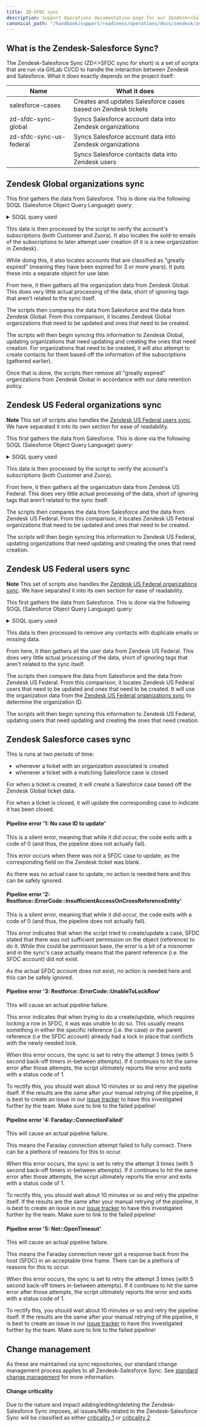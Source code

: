 ```yaml
---
title: ZD-SFDC sync
description: Support Operations documentation page for our Zendesk<>Salesforce Sync
canonical_path: "/handbook/support/readiness/operations/docs/zendesk/zendesk_salesforce_sync"
---
```


## What is the Zendesk-Salesforce Sync?

The Zendesk-Salesforce Sync (ZD<>SFDC sync for short) is a set of scripts that
are run via GitLab CI/CD to handle the interaction between Zendesk and
Salesforce. What it does exactly depends on the project itself:

| Name                    | What it does |
|-------------------------|--------------|
| salesforce-cases        | Creates and updates Salesforce cases based on Zendesk tickets |
| zd-sfdc-sync-global     | Syncs Salesforce account data into Zendesk organizations      |
| zd-sfdc-sync-us-federal | Syncs Salesforce account data into Zendesk organizations      |
|                         | Syncs Salesforce contacts data into Zendesk users             |

## Zendesk Global organizations sync

This first gathers the data from Salesforce. This is done via the following SOQL
(Salesforce Object Query Language) query:

<details>
<summary>SOQL query used</summary>

```sql
SELECT
  Account.Account_ID_18__c,
  Account.Name,
  Account.CARR_This_Account__c,
  Account.Ultimate_Parent_Sales_Segment_Employees__c,
  Account.Account_Owner_Calc__c,
  Account.Number_of_Licenses_This_Account__c,
  Account.Type,
  Account.Technical_Account_Manager_Name__c,
  Account.Account_Demographics_Geo__c,
  Account.GS_Health_Score_Color__c,
  Account.Next_Renewal_Date__c,
  Account.Restricted_Account__c,
  Account.Partners_Partner_Status__c,
  Account.Partners_Partner_Type__c,
  Account.Partner_Track__c,
  (SELECT
     Current_Subscription_Status__c,
     Current_Term_End_Date__c,
     Current_Term_Start_Date__c,
     Entitled_Seats__c,
     Product_Tier_Name_Short__c,
     Plan_Name__c
   FROM Customer_Subscriptions__r
   WHERE Current_Subscription_Status__c = 'Active'),
  (SELECT
     Name,
     Zuora__Status__c,
     Zuora__SubscriptionEndDate__c,
     Zuora__SubscriptionStartDate__c,
     Support_Level__c,
     Zuora__OpportunityName__c,
     Zuora__SubscriptionNumber__c
   FROM Zuora__Subscriptions__r
   WHERE Zuora__Status__c = 'Active'),
  (SELECT
     Name,
     Zuora__SoldToWorkEmail__c
   FROM Zuora__R00N40000001kyLcEAI__r
   WHERE IsDeleted = false)
FROM Account
WHERE
  (Account.Type IN ('Customer', 'Former Customer') OR
   Account.Account_ID_18__c = '0014M00001sGJ8xQAG') OR
  (Account.Type = 'Partner' AND
   Account.Partners_Partner_Status__c IN ('Authorized', 'Former') AND
   Account.Partners_Partner_Type__c IN ('Alliance', 'Channel') AND
   Account.Partner_Track__c IN ('Open', 'Select', 'Technology')
  )
```

</details>

This data is then processed by the script to verify the account's subscriptions
(both Customer and Zuora). It also locates the sold-to emails of the
subscriptions to later attempt user creation (if it is a new organization in
Zendesk).

While doing this, it also locates accounts that are classified as "greatly
expired" (meaning they have been expired for 3 or more years). It puts these
into a separate object for use later.

From here, it then gathers all the organization data from Zendesk Global. This
does very little actual processing of the data, short of ignoring tags that
aren't related to the sync itself.

The scripts then compares the data from Salesforce and the data from Zendesk
Global. From this comparison, it locates Zendesk Global organizations that need
to be updated and ones that need to be created.

The scripts will then begin syncing this information to Zendesk Global, updating
organizations that need updating and creating the ones that need creation. For
organizations that need to be created, it will also attempt to create contacts
for them based off the information of the subscriptions (gathered earlier).

Once that is done, the scripts then remove all "greatly expired" organizations
from Zendesk Global in accordance with our data retention policy.

## Zendesk US Federal organizations sync

**Note** This set of scripts also handles the
[Zendesk US Federal users sync](#zendesk-us-federal-users-sync). We have
separated it into its own section for ease of readability.

This first gathers the data from Salesforce. This is done via the following SOQL
(Salesforce Object Query Language) query:

<details>
<summary>SOQL query used</summary>

```sql
SELECT
  Account_ID_18__c,
  Name,
  Ultimate_Parent_Sales_Segment_Employees__c,
  Account_Owner_Calc__c,
  Technical_Account_Manager_Name__c,
  GS_Health_Score_Color__c,
  Restricted_Account__c,
  Solutions_Architect_Lookup__r.Name,
  (
    SELECT
      Id,
      Name,
      Zuora__ProductName__c,
      Zuora__EffectiveEndDate__c,
      Zuora__Quantity__c,
      Zuora__TotalContractValue__c,
      Subscription_Status__c
    FROM Zuora__R00N40000001lGjTEAU__r
  )
FROM Account
WHERE
  (
    Account_Demographics_Territory__c LIKE 'PUBSEC%' AND
    Account_Demographics_Territory__c != 'PUBSEC_' AND
    (
      NOT Account_Demographics_Territory__c LIKE '%SLED%'
    )
  ) OR
  Support_Instance__c = 'federal-support'
```

</details>

This data is then processed by the script to verify the account's subscriptions
(both Customer and Zuora).

From here, it then gathers all the organization data from Zendesk US Federal.
This does very little actual processing of the data, short of ignoring tags that
aren't related to the sync itself.

The scripts then compares the data from Salesforce and the data from Zendesk
US Federal. From this comparison, it locates Zendesk US Federal organizations
that need to be updated and ones that need to be created.

The scripts will then begin syncing this information to Zendesk US Federal,
updating organizations that need updating and creating the ones that need
creation.

## Zendesk US Federal users sync

**Note** This set of scripts also handles the
[Zendesk US Federal organizations sync](#zendesk-us-federal-organizations-sync).
We have separated it into its own section for ease of readability.

This first gathers the data from Salesforce. This is done via the following SOQL
(Salesforce Object Query Language) query:

<details>
<summary>SOQL query used</summary>

```sql
SELECT
  Name,
  Email,
  Account.Account_ID_18__c,
  Account.Name
FROM Contact
WHERE
  Inactive_Contact__c = false AND
  Name != '' AND
  Email != '' AND
  (
    NOT Email LIKE '%gitlab.com'
  ) AND
  (
    (
      Account.Account_Demographics_Territory__c LIKE 'PUBSEC%' AND
      Account.Account_Demographics_Territory__c != 'PUBSEC_' AND
      (
        NOT Account.Account_Demographics_Territory__c LIKE '%SLED%'
      )
    ) OR
    Account.Support_Instance__c = 'federal-support'
  )
```

</details>

This data is then processed to remove any contacts with duplicate emails or
missing data.

From here, it then gathers all the user data from Zendesk US Federal. This does
very little actual processing of the data, short of ignoring tags that aren't
related to the sync itself.

The scripts then compare the data from Salesforce and the data from Zendesk US
Federal. From this comparison, it locates Zendesk US Federal users that need to
be updated and ones that need to be created. It will use the organization data
from the
[Zendesk US Federal organizations sync](#zendesk-us-federal-organizations-sync)
to determine the organization ID.

The scripts will then begin syncing this information to Zendesk US Federal,
updating users that need updating and creating the ones that need creation.

## Zendesk Salesforce cases sync

This is runs at two periods of time:

- whenever a ticket with an organization associated is created
- whenever a ticket with a matching Salesforce case is closed

For when a ticket is created, it will create a Salesforce case based off the
Zendesk Global ticket data.

For when a ticket is closed, it will update the corresponding case to indicate
it has been closed.

#### Pipeline error '1: No case ID to update'

This is a silent error, meaning that while it did occur, the code exits with a
code of 0 (and thus, the pipeline does not actually fail).

This error occurs when there was not a SFDC case to update, as the corresponding
field on the Zendesk ticket was blank.

As there was no actual case to update, no action is needed here and this can be
safely ignored.

#### Pipeline error '2: Restforce::ErrorCode::InsufficientAccessOnCrossReferenceEntity'

This is a silent error, meaning that while it did occur, the code exits with a
code of 0 (and thus, the pipeline does not actually fail).

This error indicates that when the script tried to create/update a case, SFDC
stated that there was not sufficient permission on the object (reference) to do
it. While this could be permission base, the error is a bit of a misnomer and in
the sync's case actually means that the parent reference (i.e. the SFDC account)
did not exist.

As the actual SFDC account does not exist, no action is needed here and this can
be safely ignored.

#### Pipeline error '3: Restforce::ErrorCode::UnableToLockRow'

This will cause an actual pipeline failure.

This error indicates that when trying to do a create/update, which requires
locking a row in SFDC, it was was unable to do so. This usually means something
in either the specific reference (i.e. the case) or the parent reference (i.e
the SFDC account) already had a lock in place that conflicts with the newly
needed lock.

When this error occurs, the sync is set to retry the attempt 3 times (with 5
second back-off timers in-between attempts). If it continues to hit the same
error after those attempts, the script ultimately reports the error and exits
with a status code of 1.

To rectify this, you should wait about 10 minutes or so and retry the pipeline
itself. If the results are the same after your manual retrying of the pipeline,
it is best to create an issue in our
[issue tracker](https://gitlab.com/gitlab-com/support/support-ops/support-ops-project/-/issues/new)
to have this investigated further by the team. Make sure to link to the failed
pipeline!

#### Pipeline error '4: Faraday::ConnectionFailed'

This will cause an actual pipeline failure.

This means the Faraday connection attempt failed to fully connect. There can be
a plethora of reasons for this to occur.

When this error occurs, the sync is set to retry the attempt 3 times (with 5
second back-off timers in-between attempts). If it continues to hit the same
error after those attempts, the script ultimately reports the error and exits
with a status code of 1.

To rectify this, you should wait about 10 minutes or so and retry the pipeline
itself. If the results are the same after your manual retrying of the pipeline,
it is best to create an issue in our
[issue tracker](https://gitlab.com/gitlab-com/support/support-ops/support-ops-project/-/issues/new)
to have this investigated further by the team. Make sure to link to the failed
pipeline!

#### Pipeline error '5: Net::OpenTimeout'

This will cause an actual pipeline failure.

This means the Faraday connection never got a response back from the host (SFDC)
in an acceptable time frame. There can be a plethora of reasons for this to
occur.

When this error occurs, the sync is set to retry the attempt 3 times (with 5
second back-off timers in-between attempts). If it continues to hit the same
error after those attempts, the script ultimately reports the error and exits
with a status code of 1.

To rectify this, you should wait about 10 minutes or so and retry the pipeline
itself. If the results are the same after your manual retrying of the pipeline,
it is best to create an issue in our
[issue tracker](https://gitlab.com/gitlab-com/support/support-ops/support-ops-project/-/issues/new)
to have this investigated further by the team. Make sure to link to the failed
pipeline!

## Change management

As these are maintained via sync repositories, our standard change management
process applies to all Zendesk-Salesforce Sync. See
[standard change management](/handbook/support/readiness/operations/docs/change_management#standard-change-management)
for more information.

#### Change criticality

Due to the nature and impact adding/editing/deleting the Zendesk-Salesforce Sync
imposes, all issues/MRs related to the Zendesk-Salesforce Sync will be
classified as either
[criticality 1](/handbook/support/readiness/operations/docs/change_criticalities#criticality-1)
or
[criticality 2](/handbook/support/readiness/operations/docs/change_criticalities#criticality-2)
